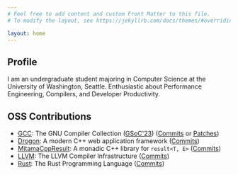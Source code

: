 ```yaml
---
# Feel free to add content and custom Front Matter to this file.
# To modify the layout, see https://jekyllrb.com/docs/themes/#overriding-theme-defaults

layout: home
---
```


## Profile

I am an undergraduate student majoring in Computer Science at the University of Washington, Seattle. Enthusiastic about Performance Engineering, Compilers, and Developer Productivity.

## OSS Contributions

- [GCC](https://gcc.gnu.org): The GNU Compiler Collection ([GSoC'23](https://summerofcode.withgoogle.com/programs/2023/projects/SuvI1tlp)) ([Commits](https://gcc.gnu.org/git/?p=gcc.git&a=search&h=HEAD&st=author&s=kmatsui%40gcc.gnu.org) or [Patches](https://github.com/gcc-mirror/gcc/commits?author=ken-matsui))
- [Drogon](https://github.com/drogonframework): A modern C++ web application framework ([Commits](https://github.com/drogonframework/drogon/commits?author=ken-matsui))
- [MitamaCppResult](https://github.com/LoliGothick/mitama-cpp-result): A monadic C++ library for `result<T, E>` ([Commits](https://github.com/LoliGothick/mitama-cpp-result/commits?author=ken-matsui))
- [LLVM](https://github.com/llvm/llvm-project): The LLVM Compiler Infrastructure ([Commits](https://github.com/llvm/llvm-project/commits?author=ken-matsui))
- [Rust](https://github.com/rust-lang): The Rust Programming Language ([Commits](https://github.com/rust-lang/rust/commits?author=ken-matsui))
